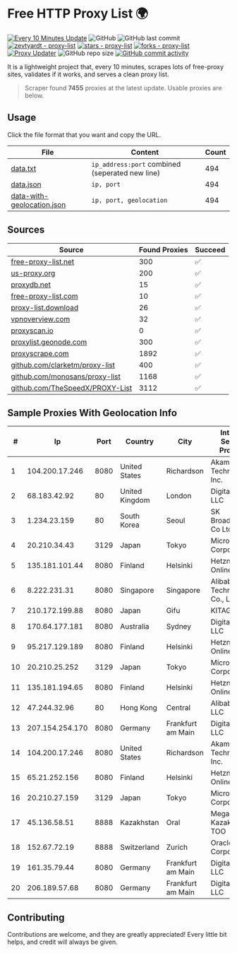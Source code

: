 
# Free HTTP Proxy List 🌍

[![Every 10 Minutes Update](https://github.com/mertguvencli/http-proxy-list/actions/workflows/main.yml/badge.svg?branch=main)](https://github.com/mertguvencli/http-proxy-list/actions/workflows/main.yml)
![GitHub](https://img.shields.io/github/license/mertguvencli/http-proxy-list)
![GitHub last commit](https://img.shields.io/github/last-commit/mertguvencli/http-proxy-list)
[![zevtyardt - proxy-list](https://img.shields.io/static/v1?label=zevtyardt&message=proxy-list&color=blue&logo=github)](https://github.com/zevtyardt/proxy-list "Go to GitHub repo")
[![stars - proxy-list](https://img.shields.io/github/stars/zevtyardt/proxy-list?style=social)](https://github.com/zevtyardt/proxy-list)
[![forks - proxy-list](https://img.shields.io/github/forks/zevtyardt/proxy-list?style=social)](https://github.com/zevtyardt/proxy-list)
[![Proxy Updater](https://github.com/zevtyardt/proxy-list/workflows/Proxy%20Updater/badge.svg)](https://github.com/zevtyardt/proxy-list/actions?query=workflow:"Proxy+Updater")
![GitHub repo size](https://img.shields.io/github/repo-size/zevtyardt/proxy-list)
[![GitHub commit activity](https://img.shields.io/github/commit-activity/m/zevtyardt/proxy-list?logo=commits)](https://github.com/zevtyardt/proxy-list/commits/main)

It is a lightweight project that, every 10 minutes, scrapes lots of free-proxy sites, validates if it works, and serves a clean proxy list.

> Scraper found **7455** proxies at the latest update. Usable proxies are below.

## Usage

Click the file format that you want and copy the URL.

|File|Content|Count|
|----|-------|-----|
|[data.txt](https://raw.githubusercontent.com/mertguvencli/http-proxy-list/main/proxy-list/data.txt)|`ip_address:port` combined (seperated new line)|494|
|[data.json](https://raw.githubusercontent.com/mertguvencli/http-proxy-list/main/proxy-list/data.json)|`ip, port`|494|
|[data-with-geolocation.json](https://raw.githubusercontent.com/mertguvencli/http-proxy-list/main/proxy-list/data-with-geolocation.json)|`ip, port, geolocation`|494|

## Sources

|Source|Found Proxies|Succeed|
|------|-------------|-------|
|[free-proxy-list.net](https://free-proxy-list.net)|300|✅|
|[us-proxy.org](https://www.us-proxy.org)|200|✅|
|[proxydb.net](http://proxydb.net)|15|✅|
|[free-proxy-list.com](https://free-proxy-list.com/?page=&port=&type%5B%5D=http&type%5B%5D=https&up_time=0&search=Search)|10|✅|
|[proxy-list.download](https://www.proxy-list.download/HTTP)|26|✅|
|[vpnoverview.com](https://vpnoverview.com/privacy/anonymous-browsing/free-proxy-servers)|32|✅|
|[proxyscan.io](https://www.proxyscan.io)|0|✅|
|[proxylist.geonode.com](https://proxylist.geonode.com/api/proxy-list?limit=300&page=1&sort_by=lastChecked&sort_type=desc&protocols=http,https)|300|✅|
|[proxyscrape.com](https://api.proxyscrape.com/v2/?request=displayproxies&protocol=http&timeout=10000&country=all&ssl=all&anonymity=all)|1892|✅|
|[github.com/clarketm/proxy-list](https://raw.githubusercontent.com/clarketm/proxy-list/master/proxy-list-raw.txt)|400|✅|
|[github.com/monosans/proxy-list](https://raw.githubusercontent.com/monosans/proxy-list/main/proxies/http.txt)|1168|✅|
|[github.com/TheSpeedX/PROXY-List](https://raw.githubusercontent.com/TheSpeedX/PROXY-List/master/http.txt)|3112|✅|


## Sample Proxies With Geolocation Info

|#|Ip|Port|Country|City|Internet Service Provider|
|-|--|----|-------|----|-------------------------|
|1|104.200.17.246|8080|United States|Richardson|Akamai Technologies, Inc.|
|2|68.183.42.92|80|United Kingdom|London|DigitalOcean, LLC|
|3|1.234.23.159|80|South Korea|Seoul|SK Broadband Co Ltd|
|4|20.210.34.43|3129|Japan|Tokyo|Microsoft Corporation|
|5|135.181.101.44|8080|Finland|Helsinki|Hetzner Online GmbH|
|6|8.222.231.31|8080|Singapore|Singapore|Alibaba (US) Technology Co., Ltd.|
|7|210.172.199.88|8080|Japan|Gifu|KITAGATA|
|8|170.64.177.181|8080|Australia|Sydney|DigitalOcean, LLC|
|9|95.217.129.189|8080|Finland|Helsinki|Hetzner Online GmbH|
|10|20.210.25.252|3129|Japan|Tokyo|Microsoft Corporation|
|11|135.181.194.65|8080|Finland|Helsinki|Hetzner Online GmbH|
|12|47.244.32.96|80|Hong Kong|Central|Alibaba.com LLC|
|13|207.154.254.170|8080|Germany|Frankfurt am Main|DigitalOcean, LLC|
|14|104.200.17.246|8080|United States|Richardson|Akamai Technologies, Inc.|
|15|65.21.252.156|8080|Finland|Helsinki|Hetzner Online GmbH|
|16|20.210.27.159|3129|Japan|Tokyo|Microsoft Corporation|
|17|45.136.58.51|8888|Kazakhstan|Oral|Megahost Kazakhstan TOO|
|18|152.67.72.19|8888|Switzerland|Zurich|Oracle Corporation|
|19|161.35.79.44|8080|Germany|Frankfurt am Main|DigitalOcean, LLC|
|20|206.189.57.68|8080|Germany|Frankfurt am Main|DigitalOcean, LLC|



## Contributing

Contributions are welcome, and they are greatly appreciated! Every
little bit helps, and credit will always be given.

